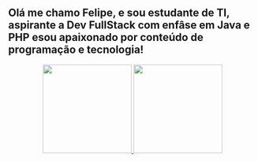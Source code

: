## Olá me chamo Felipe,  e  sou  estudante de TI, aspirante a Dev FullStack com enfâse em Java e PHP  esou apaixonado por conteúdo de programação e tecnologia!

<div align = "center">
  <a href="https://github.com/felipecelano">
  <img height = "180em" src = "https://github-readme-stats.vercel.app/api?username=felipecelano&show_icons=true&theme=dracula&include_all_commits=true&count_private=true" />
  <img height = "180em" src = "https://github-readme-stats.vercel.app/api/top-langs/?username=felipecelano&layout=compact&langs_count=7&theme=dracula" />
</div>
